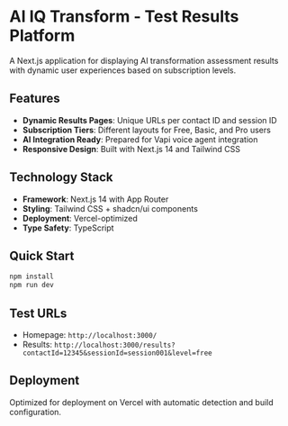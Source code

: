 # AI IQ Transform - Test Results Platform

A Next.js application for displaying AI transformation assessment results with dynamic user experiences based on subscription levels.

## Features

- **Dynamic Results Pages**: Unique URLs per contact ID and session ID
- **Subscription Tiers**: Different layouts for Free, Basic, and Pro users  
- **AI Integration Ready**: Prepared for Vapi voice agent integration
- **Responsive Design**: Built with Next.js 14 and Tailwind CSS

## Technology Stack

- **Framework**: Next.js 14 with App Router
- **Styling**: Tailwind CSS + shadcn/ui components
- **Deployment**: Vercel-optimized
- **Type Safety**: TypeScript

## Quick Start

```bash
npm install
npm run dev
```

## Test URLs

- Homepage: `http://localhost:3000/`
- Results: `http://localhost:3000/results?contactId=12345&sessionId=session001&level=free`

## Deployment

Optimized for deployment on Vercel with automatic detection and build configuration.